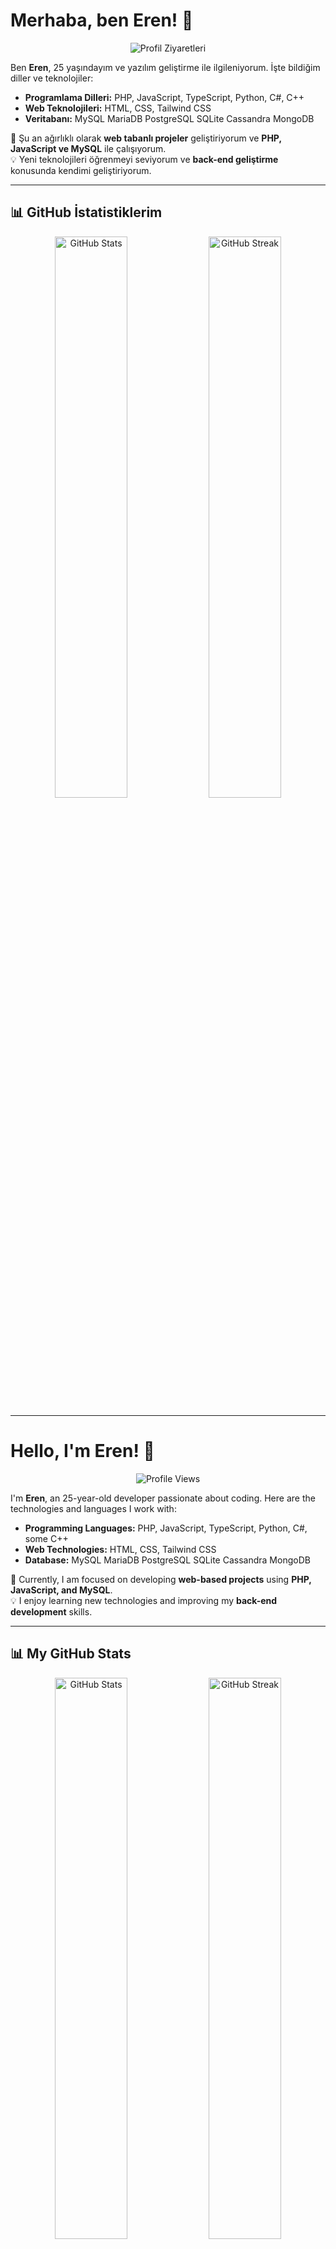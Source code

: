 # Merhaba, ben Eren! 👋

<p align="center">
  <img src="https://komarev.com/ghpvc/?username=KuraPiee&label=Profil%20Ziyaretleri&color=red&style=for-the-badge" alt="Profil Ziyaretleri">
</p>

Ben **Eren**, 25 yaşındayım ve yazılım geliştirme ile ilgileniyorum. İşte bildiğim diller ve teknolojiler:

- **Programlama Dilleri:** PHP, JavaScript, TypeScript, Python, C#, C++
- **Web Teknolojileri:** HTML, CSS, Tailwind CSS  
- **Veritabanı:** MySQL MariaDB  PostgreSQL SQLite Cassandra MongoDB 

🚀 Şu an ağırlıklı olarak **web tabanlı projeler** geliştiriyorum ve **PHP, JavaScript ve MySQL** ile çalışıyorum.  
💡 Yeni teknolojileri öğrenmeyi seviyorum ve **back-end geliştirme** konusunda kendimi geliştiriyorum.

---

## 📊 GitHub İstatistiklerim

<p align="center">
  <img src="https://github-readme-stats.vercel.app/api?username=loser350&show_icons=true&theme=radical" alt="GitHub Stats" width="48%">
  <img src="https://github-readme-streak-stats.herokuapp.com/?user=loser350&theme=radical" alt="GitHub Streak" width="48%">
</p>


---

# Hello, I'm Eren! 👋

<p align="center">
  <img src="https://komarev.com/ghpvc/?username=KuraPiee&label=Profile%20Views&color=red&style=for-the-badge" alt="Profile Views">
</p>

I'm **Eren**, an 25-year-old developer passionate about coding. Here are the technologies and languages I work with:

- **Programming Languages:** PHP, JavaScript, TypeScript, Python, C#, some C++  
- **Web Technologies:** HTML, CSS, Tailwind CSS  
- **Database:** MySQL MariaDB  PostgreSQL SQLite Cassandra MongoDB 

🚀 Currently, I am focused on developing **web-based projects** using **PHP, JavaScript, and MySQL**.  
💡 I enjoy learning new technologies and improving my **back-end development** skills.

---

## 📊 My GitHub Stats

<p align="center">
  <img src="https://github-readme-stats.vercel.app/api?username=KuraPiee&show_icons=true&theme=radical" alt="GitHub Stats" width="48%">
  <img src="https://github-readme-streak-stats.herokuapp.com/?user=KuraPiee&theme=radical" alt="GitHub Streak" width="48%">
</p>

---

